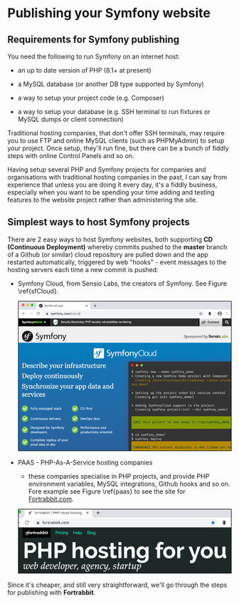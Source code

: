 
# Publishing your Symfony website


## Requirements for Symfony publishing

You need the following to run Symfony on an internet host:

- an up to date version of PHP (8.1+ at present)

- a MySQL database (or another DB type supported by Symfony)

- a way to setup your project code (e.g. Composer)

- a way to setup your database (e.g. SSH terminal to run fixtures or MySQL dumps or client connection)

Traditional hosting companies, that don't offer SSH terminals, may require you to use FTP and online MySQL clients (such as PHPMyAdmin) to setup your project. Once setup, they'll run fine, but there can be a bunch of fiddly steps with online Control Panels and so on. 

Having setup several PHP and Symfony projects for companies and organisations with traditional hosting companies in the past, I can say from experience that unless you are doing it every day, it's a fiddly business, especially when you want to be spending your time adding and testing features to the website project rather than administering the site.

## Simplest ways to host Symfony projects

There are 2 easy ways to host Symfony websites, both supporting **CD (Continuous Deployment)** whereby commits pushed to the **master** branch of a Github (or similar) cloud repository are pulled down and the app restarted automatically, triggered by web "hooks" - event messages to the hosting servers each time a new commit is pushed:

- Symfony Cloud, from Sensio Labs, the creators of Symfony. See Figure \ref{sfCloud}.

    ![Symfony Cloud - from the creators of Symfony.\label{sfCloud}](./03_figures/part11/1_cloud.png)

- PAAS - PHP-As-A-Service hosting companies

    - these companies specialise in PHP projects, and provide PHP environment variables, MySQL integrations, Github hooks and so on. Fore example see Figure \ref{paas} to see the site for [Fortrabbit.com](Fortrabbit.com).

    ![Fortrabbit.com - PHP-As-A-Service hosting.\label{paas}](./03_figures/part11/2_fortrabbit.png)


Since it's cheaper, and still very straightforward, we'll go through the steps for publishing with **Fortrabbit**.
